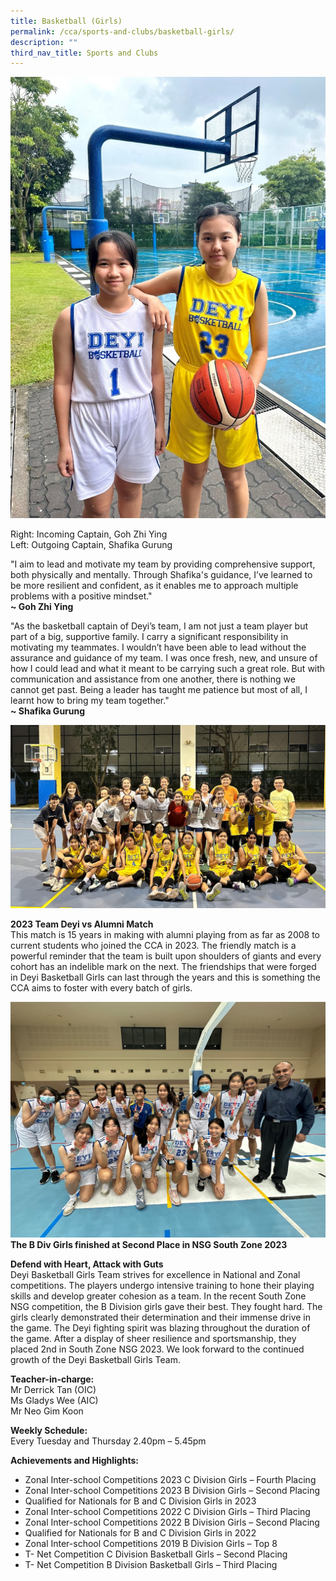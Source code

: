 ```yaml
---
title: Basketball (Girls)
permalink: /cca/sports-and-clubs/basketball-girls/
description: ""
third_nav_title: Sports and Clubs
---
```

![Captain of 2022 and 2023](/images/CCA/Sports%20and%20Clubs/Basketball/2023%20basketball%20captains.png)

Right: Incoming Captain, Goh Zhi Ying <br>
Left: Outgoing Captain, Shafika Gurung<br>

"I aim to lead and motivate my team by providing comprehensive support, both physically and mentally.  Through Shafika's guidance, I’ve learned to be more resilient and confident, as it enables me to approach multiple problems with a positive mindset." <br>
 **~ Goh Zhi Ying**<br>


"As the basketball captain of Deyi’s team, I am not just a team player but part of a big, supportive family.  I carry a significant responsibility in motivating my teammates. I wouldn’t have been able to lead without the assurance and guidance of my team. I was once fresh, new, and unsure of how I could lead and what it meant to be carrying such a great role. But with communication and assistance from one another, there is nothing we cannot get past. Being a leader has taught me patience but most of all, I learnt how to bring my team together."<br>
**~ Shafika Gurung**<br>

![](/images/CCA/Sports%20and%20Clubs/Basketball/2023%20basketball%20team%20and%20alumni.png)<br>


**2023 Team Deyi vs Alumni Match**<br>
This match is 15 years in making with alumni playing from as far as 2008 to current students who joined the CCA in 2023. The friendly match is a powerful reminder that the team is built upon shoulders of giants and every cohort has an indelible mark on the next. The friendships that were forged in Deyi Basketball Girls can last through the years and this is something the CCA aims to foster with every batch of girls.  <br>
		
![B Div Girls finished at Second Place in NSG South Zone 2023](/images/CCA/Sports%20and%20Clubs/Basketball/2023%20basketball%20team%20nsg.png)
**The B Div Girls finished at Second Place in NSG South Zone 2023**<br>


**Defend with Heart, Attack with Guts**	<br>
Deyi Basketball Girls Team strives for excellence in National and Zonal competitions. The players undergo intensive training to hone their playing skills and develop greater cohesion as a team.
In the recent South Zone NSG competition, the B Division girls gave their best. They fought hard. The girls clearly demonstrated their determination and their immense drive in the game. The Deyi fighting spirit was blazing throughout the duration of the game. After a display of sheer resilience and sportsmanship, they placed 2nd in South Zone NSG 2023.
We look forward to the continued growth of the Deyi Basketball Girls Team.<br>

**Teacher-in-charge:** <br>
Mr Derrick Tan (OIC) <br>
Ms Gladys Wee (AIC) <br>
Mr Neo Gim Koon <br>

**Weekly Schedule:** <br>
Every Tuesday and Thursday 2.40pm – 5.45pm

**Achievements and Highlights:**
* Zonal Inter-school Competitions 2023 C Division Girls – Fourth Placing<br>
* Zonal Inter-school Competitions 2023 B Division Girls – Second Placing<br>
* Qualified for Nationals for B and C Division Girls in 2023<br>
* Zonal Inter-school Competitions 2022 C Division Girls – Third Placing<br>
* Zonal Inter-school Competitions 2022 B Division Girls – Second Placing<br>
* Qualified for Nationals for B and C Division Girls in 2022<br>
* Zonal Inter-school Competitions 2019 B Division Girls – Top 8<br>
* T- Net Competition C Division Basketball Girls – Second Placing<br>
* T- Net Competition B Division Basketball Girls – Third Placing<br>
<p></p>